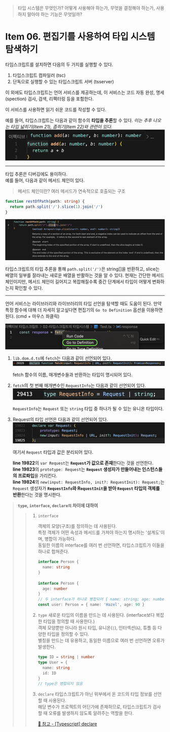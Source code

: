 > 타입 시스템은 무엇인가? 어떻게 사용해야 하는가, 무엇을 결정해야 하는가, 사용하지 말아야 하는 기능은 무엇일까?

# Item 06. 편집기를 사용하여 타입 시스템 탐색하기

타임스크립트를 설치하면 다음의 두 가지를 실행할 수 있다.

1. 타입스크립트 컴파일러 (tsc)
2. 단독으로 실행할 수 있는 타입스크립트 서버 (tsserver)

이 외에도 타입스크립트는 언어 서비스를 제공하는데, 이 서비스는 코드 자동 완성, 명세(spection) 검사, 검색, 리팩터링 등을 포함한다.

이 서비스를 사용하면 읽기 쉬운 코드를 작성할 수 있다.

예를 들어, 타입스크립트는 다음과 같이 함수의 **타입을 추론**할 수 있다. _이는 추후 나오는 타입 넓히기(Item 21), 좁히기(Item 22)와 관련이 있다._
![편집기를 통한 함수 타입 추론](image.png)

---

타입 추론은 디버깅에도 용이하다. <br />
예를 들어, 다음과 같이 메서드 체인이 있다.

> 메서드 체인이란?
> 여러 메서드가 연속적으로 호출되는 구조

```ts
function restOfPath(path: string) {
  return path.split('/').slice(1).join('/')
}
```

![타입 추론과 메서드 체인 설명](image-1.png)

타입스크립트의 타입 추론을 통해 `path.split('/')`은 string[]을 반환하고, slice는 배열의 일부를 잘라내는 새로운 배열을 반활하는 것을 알 수 있다. 현재는 간단한 메서드 체인이지만, 메서드 체인이 길어지고 복잡해질수록 중간 단계에서 타입이 어떻게 변화하는지 확인할 수 있다.

---

언어 서비스는 라이브러리와 라이브러리의 타입 선언을 탐색할 때도 도움이 된다. 만약 특정 함수에 대해 더 자세히 알고싶다면 편집기의 `Go to Definition` 옵션을 이용하면 된다. (cmd + 마우스 좌클릭)

![Go to Definition](image-2.png)

1. `lib.dom.d.ts`에 `fetch`는 다음과 같이 선언되어 있다.
   ![fetch 함수 선언](image-3.png)

   fetch 함수의 이름, 매개변수들과 반환하는 타입이 명시되어 있다.

2. `fetch`의 첫 번째 매개변수인 `RequestInfo`는 다음과 같이 선언되어 있다.
   ![RequestInfo 타입 선언](image-4.png)

   `RequestInfo`는 `Request` 또는 `string` 타입 중 하나가 될 수 있는 유니온 타입이다.

3. Request의 타입 선언은 다음과 같이 선언되어 있다.
   ![Request 타입 선언](image-5.png)

   여기서 `Request` 타입과 값은 분리되어 있다.

   **line 19822**의 `var Request`는 **`Request`가 값으로 존재**한다는 것을 선언한다. <br />
   **line 19823**의 `prototype: Request`는 **`Request` 생성자가 만들어내는 인스턴스들의 프로톼입**을 가리킨다. <br />
   **line 19824**의 `new(input: RequestInfo, init?: RequestInit): Request;`는 `Request` 생성자가 **`RequestInfo`와 R`equestInit`을 받아 `Request` 타입의 객체를 반환**한다는 것을 명시한다.

> **`type`, `interface`, `declare의` 차이에 대하여**
>
> > 1.  `interface`
> >
> >     객체의 모양(구조)를 정의하는 데 사용된다. <br />
> >     특정 객체가 어떤 속성과 메서드를 가져야 하는지 명시하는 '설계도'이며, 병합이 가능하다. <br />
> >     동일한 이름의 interface를 여러 번 선언하면, 타입스크립트가 이들을 하나로 합쳐준다.
> >
> >     ```ts
> >     interface Person {
> >       name: string
> >     }
> >
> >     interface Person {
> >       age: number
> >     }
> >     // 두 interface가 하나로 병합되어 { name: string; age: number; }가 됨
> >     const user: Person = { name: 'Hazel', age: 90 }
> >     ```
> >
> > 2.  `type`
> >     새로운 타입의 이름을 만드는 데 사용된다. (interface보다 복잡한 타입을 정의할 때 사용한다.) <br />
> >     객체 모양뿐만 아니라 원시 타입, 유니온(`|`), 인터섹션(`&`), 튜플 등 다양한 타입을 정의할 수 있다. <br />
> >     별칭을 만드는 데 유용하고, 동일한 이름으로 여러 번 선언하면 오류가 발생한다.
> >
> >     ```ts
> >     type ID = string | number
> >     type User = {
> >       name: string
> >       id: ID
> >     }
> >     // type은 병합되지 않음
> >     ```
> >
> > 3.  `declare`
> >     타입스크립트가 아닌 위부에서 온 코드의 타입 정보를 선언할 때 사용된다. <br />
> >     해당 변수가 프로젝트의 어딘가에 존재하므로, 타입스크립트가 검사할 때 오류를 발생하지 않도록 알려주는 역할을 한다.
> >
> >     [🔎 참고 - [Typescript] declare](https://html-jc.tistory.com/604)
